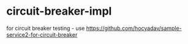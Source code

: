 # circuit-breaker-impl

for circuit breaker testing - use 
https://github.com/hocyadav/sample-service2-for-circuit-breaker
